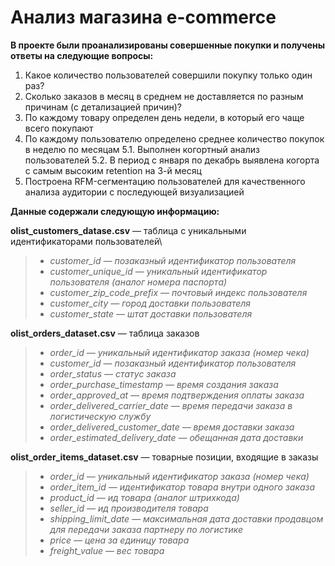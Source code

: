 # Анализ магазина e-commerce

**В проекте были проанализированы совершенные покупки и получены ответы на следующие вопросы:**

1. Какое количество пользователей совершили покупку только один раз? 
2. Сколько заказов в месяц в среднем не доставляется по разным причинам (с детализацией причин)?
3. По каждому товару определен день недели, в который его чаще всего покупают
4. По каждому пользователю определено среднее количество покупок в неделю по месяцам
5.1. Выполнен когортный анализ пользователей
5.2. В период с января по декабрь выявлена когорта с самым высоким retention на 3-й месяц
6. Построена RFM-сегментацию пользователей для качественного анализа аудитории с последующей визуализацией

**Данные содержали следующую информацию:**
 
**olist_customers_datase.csv** — таблица с уникальными идентификаторами пользователей\
> - *customer_id — позаказный идентификатор пользователя*
>- *customer_unique_id —  уникальный идентификатор пользователя  (аналог номера паспорта)*
>- *customer_zip_code_prefix —  почтовый индекс пользователя*
>- *customer_city —  город доставки пользователя*
>- *customer_state —  штат доставки пользователя*

**olist_orders_dataset.csv** —  таблица заказов
> - *order_id —  уникальный идентификатор заказа (номер чека)*
>- *customer_id —  позаказный идентификатор пользователя*
>- *order_status —  статус заказа*
>- *order_purchase_timestamp —  время создания заказа*
>- *order_approved_at —  время подтверждения оплаты заказа*
>- *order_delivered_carrier_date —  время передачи заказа в логистическую службу*
>- *order_delivered_customer_date —  время доставки заказа*
>- *order_estimated_delivery_date —  обещанная дата доставки*

**olist_order_items_dataset.csv** —  товарные позиции, входящие в заказы
> - *order_id —  уникальный идентификатор заказа (номер чека)*
> - *order_item_id —  идентификатор товара внутри одного заказа*
> - *product_id —  ид товара (аналог штрихкода)*
> - *seller_id — ид производителя товара*
> - *shipping_limit_date —  максимальная дата доставки продавцом для передачи заказа партнеру по логистике*
> - *price —  цена за единицу товара*
> - *freight_value —  вес товара*
